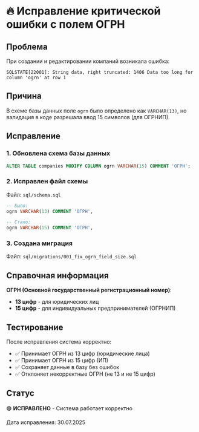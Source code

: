# 🔥 Исправление критической ошибки с полем ОГРН

## Проблема
При создании и редактировании компаний возникала ошибка:
```
SQLSTATE[22001]: String data, right truncated: 1406 Data too long for column 'ogrn' at row 1
```

## Причина
В схеме базы данных поле `ogrn` было определено как `VARCHAR(13)`, но валидация в коде разрешала ввод 15 символов (для ОГРНИП).

## Исправление

### 1. Обновлена схема базы данных
```sql
ALTER TABLE companies MODIFY COLUMN ogrn VARCHAR(15) COMMENT 'ОГРН';
```

### 2. Исправлен файл схемы
Файл: `sql/schema.sql`
```sql
-- Было:
ogrn VARCHAR(13) COMMENT 'ОГРН',

-- Стало:
ogrn VARCHAR(15) COMMENT 'ОГРН',
```

### 3. Создана миграция
Файл: `sql/migrations/001_fix_ogrn_field_size.sql`

## Справочная информация

**ОГРН (Основной государственный регистрационный номер)**:
- **13 цифр** - для юридических лиц
- **15 цифр** - для индивидуальных предпринимателей (ОГРНИП)

## Тестирование

После исправления система корректно:
- ✅ Принимает ОГРН из 13 цифр (юридические лица)
- ✅ Принимает ОГРН из 15 цифр (ИП)
- ✅ Сохраняет данные в базу без ошибок
- ✅ Отклоняет некорректные ОГРН (не 13 и не 15 цифр)

## Статус
🟢 **ИСПРАВЛЕНО** - Система работает корректно

Дата исправления: 30.07.2025